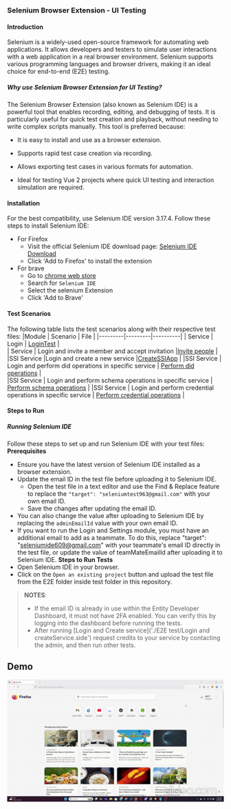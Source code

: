 ### Selenium Browser Extension - UI Testing

#### Introduction
Selenium is a widely-used open-source framework for automating web applications. It allows developers and testers to simulate user interactions with a web application in a real browser environment. Selenium supports various programming languages and browser drivers, making it an ideal choice for end-to-end (E2E) testing.

##### Why use Selenium Browser Extension for UI Testing?
 The Selenium Browser Extension (also known as Selenium IDE) is a powerful tool that enables recording, editing, and debugging of tests. It is particularly useful for quick test creation and playback, without needing to write complex scripts manually. This tool is preferred because:
 - It is easy to install and use as a browser extension.

 - Supports rapid test case creation via recording.
 - Allows exporting test cases in various formats for automation.
 - Ideal for testing Vue 2 projects where quick UI testing and interaction simulation are required.

#### Installation
 For the best compatibility, use Selenium IDE version 3.17.4.
 Follow these steps to install Selenium IDE:
  - For Firefox
      - Visit the official Selenium IDE download page: [Selenium IDE Download](https://addons.mozilla.org/en-US/firefox/addon/selenium_ide/)
      - Click 'Add to Firefox' to install the extension
 - For brave
      - Go to [chrome web store]('https://chromewebstore.google.com/?pli=1')
      - Search for `Selenium IDE`
      - Select the selenium Extension
      - Click 'Add to Brave'
  #### Test Scenarios
  The following table lists the test scenarios along with their respective test files:
 |Module | Scenario |  File |
|---------|---------|----------|
| Service | Login   | [LoginTest](./E2E_test/serviceModule/Login.side)   |   
| Service | Login and invite a member and accept invitation   |[Invite people](./E2E_test//serviceModule//LoginAndSettingsModule.side)  | 
|SSI Service |Login and create a new service   |[CreateSSIApp](./E2E_test/ssiServiceModule/LoginAndCreateSSIService.side)  |
|SSI Service | Login and perform did operations in specific service   | [Perform did operations](./E2E_test/ssiServiceModule/LoginAndDidOperations.side)  |    
|SSI Service | Login and perform schema operations in specific service  |  [Perform schema operations](./E2E_test/ssiServiceModule/LoginAndSchemaOperations.side)  |
|SSI Service | Login and perform credential operations in specific service |  [Perform credential operations](./E2E_test/ssiServiceModule/LoginAndCredentialOperation.side)  |

#### Steps to Run
##### Running Selenium IDE
Follow these steps to set up and run Selenium IDE with your test files:
**Prerequisites**
 - Ensure you have the latest version of Selenium IDE installed as a browser extension.
 - Update the email ID in the test file before uploading it to Selenium IDE.
     - Open the test file in a text editor and use the Find & Replace feature to replace the  `"target": "seleniumtest963@gmail.com"` with your own email ID.
    - Save the changes after updating the email ID.
 - You can also change the value after uploading to Selenium IDE by replacing the `adminEmailId` value with your own email ID.
 - If you want to run the Login and Settings module, you must have an additional email to add as a teammate. To do this, replace "target": "seleniumide609@gmail.com" with your teammate's email ID directly in the test file, or update the value of teamMateEmailId after uploading it to Selenium IDE.
**Steps to Run Tests**
- Open Selenium IDE in your browser.
- Click on the `Open an existing project` button and upload the test file from the E2E folder inside test folder in this repository.


> **NOTES**:
> - If the email ID is already in use within the Entity Developer Dashboard, it must not have 2FA enabled. You can verify this by logging into the dashboard before running the tests.
> - After running [Login and Create service]('./E2E test/Login and createService.side') request credits to your service by contacting the admin, and then run other tests.
  
## Demo 

![Demo](../src/assets/test_demo.gif)
  
